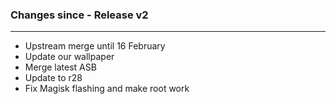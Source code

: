 ### Changes since - Release v2

---------------------------------------------------
* Upstream merge until 16 February
* Update our wallpaper
* Merge latest ASB
* Update to r28
* Fix Magisk flashing and make root work
